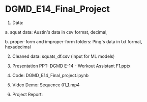 # DGMD_E14_Final_Project

1. Data:

a. squat data: Austin's data in csv format, decimal;

b. proper-form and improper-form folders: Ping's data in txt format, hexadecimal

2. Cleaned data: 
squats_df.csv (input for ML models)

3. Presentation PPT:
DGMD E-14 - Workout Assistant F1.pptx

4. Code: 
DGMD_E14_Final_project.ipynb

5. Video Demo: 
Sequence 01_1.mp4

6. Project Report:
